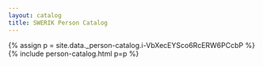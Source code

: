 ```yaml
---
layout: catalog
title: SWERIK Person Catalog
---
```

{% assign p = site.data._person-catalog.i-VbXecEYSco6RcERW6PCcbP %}
{% include person-catalog.html p=p %}

